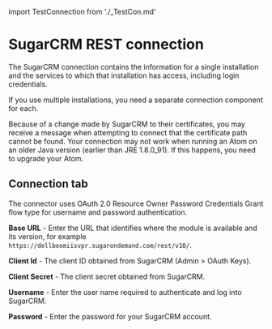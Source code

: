 import TestConnection from './_TestCon.md'

# SugarCRM REST connection 

<head>
  <meta name="guidename" content="Integration"/>
  <meta name="context" content="GUID-e7e7fc3d-4a3c-4345-b4c7-edcd6f0eaa41"/>
</head>


The SugarCRM connection contains the information for a single installation and the services to which that installation has access, including login credentials.

If you use multiple installations, you need a separate connection component for each.

Because of a change made by SugarCRM to their certificates, you may receive a message when attempting to connect that the certificate path cannot be found. Your connection may not work when running an Atom on an older Java version \(earlier than JRE 1.8.0\_91\). If this happens, you need to upgrade your Atom.

## Connection tab 

The connector uses OAuth 2.0 Resource Owner Password Credentials Grant flow type for username and password authentication.


  

**Base URL** - 
  Enter the URL that identifies where the module is available and its version, for example `https://dellboomiisvpr.sugarondemand.com/rest/v10/`.

**Client Id** - 
 The client ID obtained from SugarCRM \(Admin \> OAuth Keys\).

**Client Secret** - 
  The client secret obtained from SugarCRM.

**Username** - 
 Enter the user name required to authenticate and log into SugarCRM.

**Password** - 
 Enter the password for your SugarCRM account.

 <TestConnection />